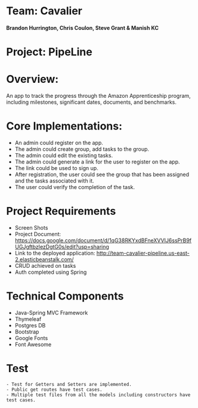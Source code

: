 # Team: Cavalier 
#### Brandon Hurrington, Chris Coulon, Steve Grant & Manish KC

# Project: PipeLine
# Overview:
An app to track the progress through the Amazon Apprenticeship program, including milestones, significant dates, documents, and benchmarks. 


# Core Implementations:
- An admin could register on the app.
- The admin could create group, add tasks to the group.
- The admin could edit the existing tasks.
- The admin could generate a link for the user to register on the app.
- The link could be used to sign up. 
- After registration, the user could see the group that has been assigned and the tasks associated with it. 
- The user could verify the completion of the task. 



# Project Requirements
- Screen Shots 
- Project Document: https://docs.google.com/document/d/1qG38RKYxdBFneXVVIJ6ssPrB9fUGJgftbzIezDgtG0s/edit?usp=sharing
- Link to the deployed application: http://team-cavalier-pipeline.us-east-2.elasticbeanstalk.com/
- CRUD achieved on tasks
- Auth completed using Spring

# Technical Components 
- Java-Spring MVC Framework
- Thymeleaf
- Postgres DB
- Bootstrap
- Google Fonts
- Font Awesome

# Test
    - Test for Getters and Setters are implemented.
    - Public get routes have test cases.
    - Multiple test files from all the models including constructors have test cases. 


